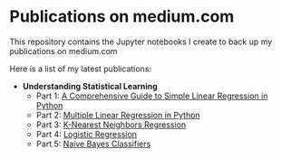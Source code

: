 # Publications on medium.com
This repository contains the Jupyter notebooks I create to back up my publications on medium.com

Here is a list of my latest publications:

- **Understanding Statistical Learning**
    - Part 1: [A Comprehensive Guide to Simple Linear Regression in Python](https://julielerudulier.medium.com/understanding-statistical-learning-part-1-a-comprehensive-guide-to-simple-linear-regression-in-c95c1104d5f2)
    - Part 2: [Multiple Linear Regression in Python](https://julielerudulier.medium.com/understanding-statistical-learning-part-2-multiple-linear-regression-in-python-86e75744bdce)
    - Part 3: [K-Nearest Neighbors Regression](https://julielerudulier.medium.com/understanding-statistical-learning-part-3-k-nearest-neighbors-regression-b2f352b47ee7)
    - Part 4: [Logistic Regression](https://julielerudulier.medium.com/understanding-statistical-learning-part-4-logistic-regression-b8414d5c2cc2)
    - Part 5: [Naive Bayes Classifiers](https://julielerudulier.medium.com/understanding-statistical-learning-part-5-naive-bayes-classifiers-7caaae379102)

  
